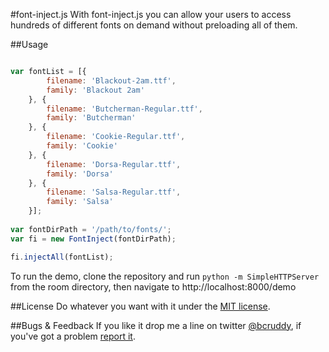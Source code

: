 #font-inject.js
With font-inject.js you can allow your users to access hundreds of different fonts on demand without preloading all of them.

##Usage
```javascript

var fontList = [{
        filename: 'Blackout-2am.ttf',
        family: 'Blackout 2am'
    }, {
        filename: 'Butcherman-Regular.ttf',
        family: 'Butcherman'
    }, {
        filename: 'Cookie-Regular.ttf',
        family: 'Cookie'
    }, {
        filename: 'Dorsa-Regular.ttf',
        family: 'Dorsa'
    }, {
        filename: 'Salsa-Regular.ttf',
        family: 'Salsa'
    }];
    
var fontDirPath = '/path/to/fonts/';
var fi = new FontInject(fontDirPath);

fi.injectAll(fontList);

```

To run the demo, clone the repository and run `python -m SimpleHTTPServer` from the room directory, then navigate to http://localhost:8000/demo

##License
Do whatever you want with it under the [MIT license](https://github.com/bcruddy/FontInject/LICENSE.md).

##Bugs & Feedback
If you like it drop me a line on twitter [@bcruddy](https://twitter.com/bcruddy), if you've got a problem [report it](https://github.com/bcruddy/FontInject/issues).



